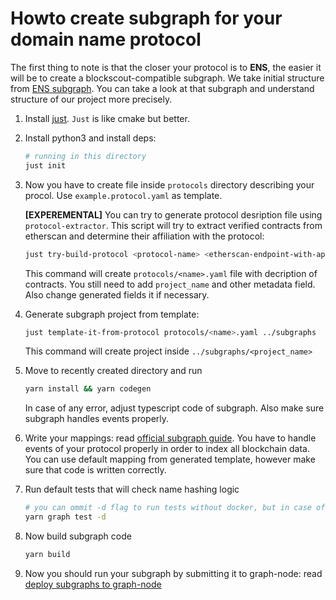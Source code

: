 
# Howto create subgraph for your domain name protocol

The first thing to note is that the closer your protocol is to **ENS**, the easier it will be to create a blockscout-compatible subgraph.
We take initial structure from [ENS subgraph](https://github.com/ensdomains/ens-subgraph).
You can take a look at that subgraph and understand structure of our project more precisely.

1. Install [just](https://github.com/casey/just). `Just` is like cmake but better.

1. Install python3 and install deps:
  
    ```bash
    # running in this directory
    just init
    ```

1. Now you have to create file inside `protocols` directory describing your procol. Use `example.protocol.yaml` as template.

    **[EXPEREMENTAL]** You can try to generate protocol desription file using `protocol-extractor`. This script will try to extract verified   contracts from etherscan and determine their affiliation with the protocol:

    ```bash
    just try-build-protocol <protocol-name> <etherscan-endpoint-with-api-key> <addresses-of-contracts-comma-separated>
    ```

    This command will create `protocols/<name>.yaml` file with decription of contracts. You still need to add `project_name` and other metadata field. Also change generated fields it if necessary.

1. Generate subgraph project from template:

    ```bash
    just template-it-from-protocol protocols/<name>.yaml ../subgraphs
    ```

    This command will create project inside `../subgraphs/<project_name>`

1. Move to recently created directory and run

    ```bash
    yarn install && yarn codegen
    ```

    In case of any error, adjust typescript code of subgraph. Also make sure subgraph handles events properly.

1. Write your mappings: read [official subgraph guide](https://thegraph.com/docs/en/developing/creating-a-subgraph/#writing-mappings). You have to handle events of your protocol properly in order to index all blockchain data. You can use default mapping from generated template, however make sure that code is written correctly.

1. Run default tests that will check name hashing logic

    ```bash
    # you can ommit -d flag to run tests without docker, but in case of MacOS we suggest you to use docker
    yarn graph test -d
    ```

1. Now build subgraph code
  
    ```bash
    yarn build
    ```

1. Now you should run your subgraph by submitting it to graph-node: read [deploy subgraphs to graph-node](../README.md#deploy-subgraph-to-graph-node)

